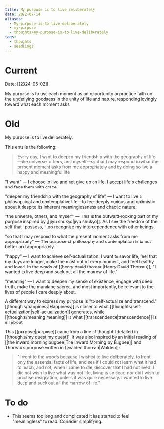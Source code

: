 ```yaml
---
title: My purpose is to live deliberately
date: 2022-07-14
aliases:
  - My-purpose-is-to-live-deliberately
  - my-purpose
  - thoughts/my-purpose-is-to-live-deliberately
tags:
  - thoughts
  - seedlings
---
```

# Current

Date: [[2024-05-02]]

My purpose is to use each moment as an opportunity to practice faith on the underlying goodness in the unity of life and nature, responding lovingly toward what each moment asks.

# Old

My purpose is to live deliberately.

This entails the following:

>Every day, I want to deepen my friendship with the geography of life—the universe, others, and myself—so that I may respond to what the present moment asks from me appropriately and by doing so live a happy and meaningful life.

"I want" — I choose to live and not give up on life. I accept life's challenges and face them with grace.

"deepen my friendship with the geography of life" — I want to live a philosophical and contemplative life—to feel deeply curious and optimistic about it despite its inherent meaninglessness and chaotic nature.

"the universe, others, and myself" — This is the outward-looking part of my purpose inspired by [[jiyu shukyo|jiyu shukyo]]. As I see the freedom of the self that I possess, I too recognize my interdependence with other beings.

"so that I may respond to what the present moment asks from me appropriately" — The purpose of philosophy and contemplation is to act better and appropriately.

"happy" — I want to achieve self-actualization. I want to savor life, feel that my days are longer, make the most out of every moment, and feel healthy and loved. In the words of [[henry david thoreau|Henry David Thoreau]], "I wanted to live deep and suck out all the marrow of life."

"meaning" — I want to deepen my sense of existence, engage with deep truth, make the mundane sacred, and most importantly, be relevant to the lives of people I care deeply about.

A different way to express my purpose is "to self-actualize and transcend." [[thoughts/happiness|Happiness]] is closer to what [[thoughts/self-actualization|self-actualization]] generates, while [[thoughts/meaning|meaning]] is what [[transcendence|transcendence]] is all about.

This [[purpose|purpose]] came from a line of thought I detailed in [[thoughts/my quest|my quest]]. It was also inspired by an initial reading of [[the inward morning bugbee|The Inward Morning by Bugbee]] and Thoreau's purpose written in [[walden thoreau|Walden]]:

>"I went to the woods because I wished to live deliberately, to front only the essential facts of life, and see if I could not learn what it had to teach, and not, when I came to die, discover that I had not lived. I did not wish to live what was not life, living is so dear; nor did I wish to practise resignation, unless it was quite necessary. I wanted to live deep and suck out all the marrow of life."

# To do

- This seems too long and complicated it has started to feel "meaningless" to read. Consider simplifying.